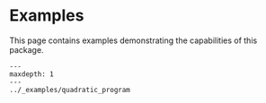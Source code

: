 # Examples

This page contains examples demonstrating the capabilities of this package.

```{toctree}
---
maxdepth: 1
---
../_examples/quadratic_program
```
